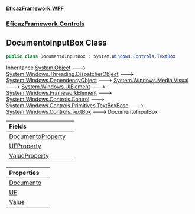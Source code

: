 #### [EficazFramework.WPF](EficazFrameworkWPF.md 'EficazFramework WPF')
### [EficazFramework.Controls](EficazFrameworkWPF.md#EficazFramework.Controls 'EficazFramework.Controls')

## DocumentoInputBox Class

```csharp
public class DocumentoInputBox : System.Windows.Controls.TextBox
```

Inheritance [System.Object](https://docs.microsoft.com/en-us/dotnet/api/System.Object 'System.Object') &#129106; [System.Windows.Threading.DispatcherObject](https://docs.microsoft.com/en-us/dotnet/api/System.Windows.Threading.DispatcherObject 'System.Windows.Threading.DispatcherObject') &#129106; [System.Windows.DependencyObject](https://docs.microsoft.com/en-us/dotnet/api/System.Windows.DependencyObject 'System.Windows.DependencyObject') &#129106; [System.Windows.Media.Visual](https://docs.microsoft.com/en-us/dotnet/api/System.Windows.Media.Visual 'System.Windows.Media.Visual') &#129106; [System.Windows.UIElement](https://docs.microsoft.com/en-us/dotnet/api/System.Windows.UIElement 'System.Windows.UIElement') &#129106; [System.Windows.FrameworkElement](https://docs.microsoft.com/en-us/dotnet/api/System.Windows.FrameworkElement 'System.Windows.FrameworkElement') &#129106; [System.Windows.Controls.Control](https://docs.microsoft.com/en-us/dotnet/api/System.Windows.Controls.Control 'System.Windows.Controls.Control') &#129106; [System.Windows.Controls.Primitives.TextBoxBase](https://docs.microsoft.com/en-us/dotnet/api/System.Windows.Controls.Primitives.TextBoxBase 'System.Windows.Controls.Primitives.TextBoxBase') &#129106; [System.Windows.Controls.TextBox](https://docs.microsoft.com/en-us/dotnet/api/System.Windows.Controls.TextBox 'System.Windows.Controls.TextBox') &#129106; DocumentoInputBox

| Fields | |
| :--- | :--- |
| [DocumentoProperty](EficazFramework.Controls/DocumentoInputBox/DocumentoProperty.md 'EficazFramework.Controls.DocumentoInputBox.DocumentoProperty') | |
| [UFProperty](EficazFramework.Controls/DocumentoInputBox/UFProperty.md 'EficazFramework.Controls.DocumentoInputBox.UFProperty') | |
| [ValueProperty](EficazFramework.Controls/DocumentoInputBox/ValueProperty.md 'EficazFramework.Controls.DocumentoInputBox.ValueProperty') | |

| Properties | |
| :--- | :--- |
| [Documento](EficazFramework.Controls/DocumentoInputBox/Documento.md 'EficazFramework.Controls.DocumentoInputBox.Documento') | |
| [UF](EficazFramework.Controls/DocumentoInputBox/UF.md 'EficazFramework.Controls.DocumentoInputBox.UF') | |
| [Value](EficazFramework.Controls/DocumentoInputBox/Value.md 'EficazFramework.Controls.DocumentoInputBox.Value') | |
